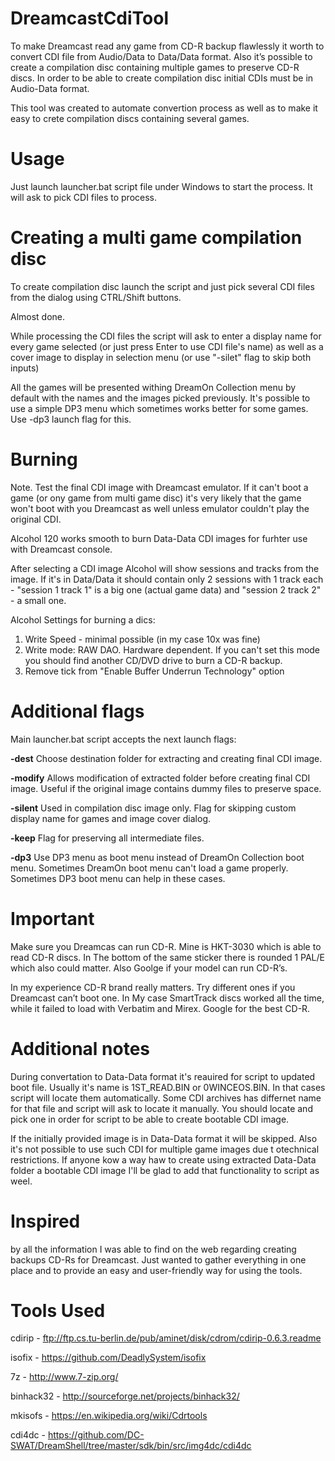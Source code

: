 # DreamcastCdiTool

To make Dreamcast read any game from CD-R backup flawlessly it worth to convert CDI file from Audio/Data to Data/Data format. Also it’s possible to create a compilation disc containing multiple games to preserve CD-R discs. In order to be able to create compilation disc initial CDIs must be in Audio-Data format.

This tool was created to automate convertion process as well as to make it easy to crete compilation discs containing several games.


# Usage

Just launch launcher.bat script file under Windows to start the process. It will ask to pick CDI files to process.


# Creating a multi game compilation disc 

To create compilation disc launch the script and just pick several CDI files from the dialog using CTRL/Shift buttons.

Almost done. 

While processing the CDI files the script will ask to enter a display name for every game selected (or just press Enter to use CDI file's name) as well as a cover image to display in selection menu (or use "-silet" flag to skip both inputs)

All the games will be presented withing DreamOn Collection menu by default with the names and the images picked previously. It's possible to use a simple DP3 menu which sometimes works better for some games. Use -dp3 launch flag for this.

# Burning

Note. Test the final CDI image with Dreamcast emulator. If it can't boot a game (or ony game from multi game disc) it's very likely that the game won't boot with you Dreamcast as well unless emulator couldn't play the original CDI.

Alcohol 120 works smooth to burn Data-Data CDI images for furhter use with Dreamcast console.

After selecting a CDI image Alcohol will show sessions and tracks from the image. If it's in Data/Data it should contain only 2 sessions with 1 track each - "session 1 track 1" is a big one (actual game data) and "session 2 track 2" - a small one.

Alcohol Settings for burning a dics:

1. Write Speed - minimal possible (in my case 10x was fine)
2. Write mode: RAW DAO. Hardware dependent. If you can't set this mode you should find another CD/DVD drive to burn a CD-R backup.
3. Remove tick from "Enable Buffer Underrun Technology" option


# Additional flags

Main launcher.bat script accepts the next launch flags:

<b>-dest</b>       Choose destination folder for extracting and creating final CDI image.

<b>-modify</b>     Allows modification of extracted folder before creating final CDI image. Useful if the original image contains dummy files to preserve space.

<b>-silent</b>     Used in compilation disc image only. Flag for skipping custom display name for games and image cover dialog.

<b>-keep</b>      Flag for preserving all intermediate files.

<b>-dp3</b>       Use DP3 menu as boot menu instead of DreamOn Collection boot menu. Sometimes DreamOn boot menu can't load a game properly. Sometimes DP3 boot menu can help in these cases.


# Important

Make sure you Dreamcas can run CD-R. Mine is HKT-3030 which is able to read CD-R discs. In The bottom of the same sticker there is rounded 1 PAL/E which also could matter. Also Goolge if your model can run CD-R’s.

In my experience CD-R brand really matters. Try different ones if you Dreamcast can’t boot one. In My case SmartTrack discs worked all the time, while it failed to load with Verbatim and Mirex. Google for the best CD-R.


# Additional notes

During convertation to Data-Data format it's reauired for script to updated boot file. Usually it's name is 1ST_READ.BIN or 0WINCEOS.BIN. In that cases script will locate them automatically. Some CDI archives has differnet name for that file and script will ask to locate it manually. You should locate and pick one in order for script to be able to create bootable CDI image.

If the initially provided image is in Data-Data format it will be skipped. Also it's not possible to use such CDI for multiple game images due t otechnical restrictions. If anyone kow a way haw to create using extracted Data-Data folder a bootable CDI image I'll be glad to add that functionality to script as weel.

# Inspired 

by all the information I was able to find on the web regarding creating backups CD-Rs for Dreamcast. Just wanted to gather everything in one place and to provide an easy and user-friendly way for using the tools.

# Tools Used

cdirip - ftp://ftp.cs.tu-berlin.de/pub/aminet/disk/cdrom/cdirip-0.6.3.readme

isofix - https://github.com/DeadlySystem/isofix

7z - http://www.7-zip.org/

binhack32 - http://sourceforge.net/projects/binhack32/

mkisofs - https://en.wikipedia.org/wiki/Cdrtools

cdi4dc - https://github.com/DC-SWAT/DreamShell/tree/master/sdk/bin/src/img4dc/cdi4dc
